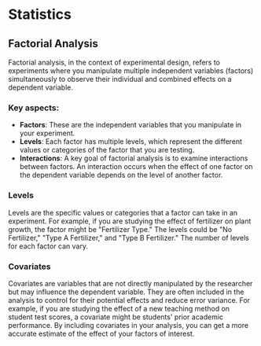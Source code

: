 

# Statistics
## Factorial Analysis
Factorial analysis, in the context of experimental design, refers to experiments where you manipulate multiple independent variables (factors) simultaneously to observe their individual and combined effects on a dependent variable.

### Key aspects:
- **Factors**: These are the independent variables that you manipulate in your experiment.
- **Levels**: Each factor has multiple levels, which represent the different values or categories of the factor that you are testing.
- **Interactions**: A key goal of factorial analysis is to examine interactions between factors. An interaction occurs when the effect of one factor on the dependent variable depends on the level of another factor.

### Levels
Levels are the specific values or categories that a factor can take in an experiment.
For example, if you are studying the effect of fertilizer on plant growth, the factor might be "Fertilizer Type." The levels could be "No Fertilizer," "Type A Fertilizer," and "Type B Fertilizer."
The number of levels for each factor can vary.

### Covariates
Covariates are variables that are not directly manipulated by the researcher but may influence the dependent variable. They are often included in the analysis to control for their potential effects and reduce error variance.
For example, if you are studying the effect of a new teaching method on student test scores, a covariate might be students' prior academic performance.
By including covariates in your analysis, you can get a more accurate estimate of the effect of your factors of interest.